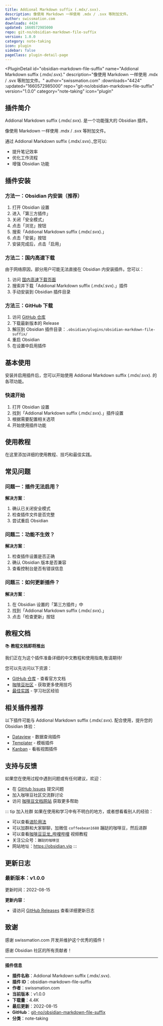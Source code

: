 ```yaml
---
title: Addional Markdown suffix (.mdx/.svx).
description: 像使用 Markdown 一样使用 .mdx / .svx 等附加文件。
author: swissmation.com
downloads: 4424
updated: 1660572985000
repo: git-no/obsidian-markdown-file-suffix
version: 1.0.0
category: note-taking
icon: plugin
sidebar: false
pageClass: plugin-detail-page
---
```


<PluginDetail
  id="obsidian-markdown-file-suffix"
  name="Addional Markdown suffix (.mdx/.svx)."
  description="像使用 Markdown 一样使用 .mdx / .svx 等附加文件。"
  author="swissmation.com"
  :downloads="4424"
  :updated="1660572985000"
  repo="git-no/obsidian-markdown-file-suffix"
  version="1.0.0"
  category="note-taking"
  icon="plugin"
>

<!-- AUTO_GENERATED_START -->
## 插件简介

Addional Markdown suffix (.mdx/.svx). 是一个功能强大的 Obsidian 插件。

像使用 Markdown 一样使用 .mdx / .svx 等附加文件。

通过 Addional Markdown suffix (.mdx/.svx).,您可以:

- 提升笔记效率
- 优化工作流程
- 增强 Obsidian 功能

<!-- AUTO_GENERATED_END -->

<!-- AUTO_GENERATED_START -->
## 插件安装

### 方法一：Obsidian 内安装（推荐）

1. 打开 Obsidian 设置
2. 进入「第三方插件」
3. 关闭「安全模式」
4. 点击「浏览」按钮
5. 搜索「Addional Markdown suffix (.mdx/.svx).」
6. 点击「安装」按钮
7. 安装完成后，点击「启用」

### 方法二：国内高速下载

由于网络原因，部分用户可能无法直接在 Obsidian 内安装插件。您可以：

1. 访问 [国内高速下载页面](/zh/documentation/obsidian-plugins-download.html)
2. 搜索并下载「Addional Markdown suffix (.mdx/.svx).」插件
3. 手动安装到 Obsidian 插件目录

### 方法三：GitHub 下载

1. 访问 [GitHub 仓库](https://github.com/git-no/obsidian-markdown-file-suffix)
2. 下载最新版本的 Release
3. 解压到 Obsidian 插件目录：`.obsidian/plugins/obsidian-markdown-file-suffix/`
4. 重启 Obsidian
5. 在设置中启用插件

## 基本使用

安装并启用插件后，您可以开始使用 Addional Markdown suffix (.mdx/.svx). 的各项功能。

### 快速开始

1. 打开 Obsidian 设置
2. 找到「Addional Markdown suffix (.mdx/.svx).」插件设置
3. 根据需要配置相关选项
4. 开始使用插件功能

<!-- AUTO_GENERATED_END -->

<!-- CUSTOM_CONTENT_START:tutorial -->
## 使用教程

在这里添加详细的使用教程、技巧和最佳实践。

<!-- CUSTOM_CONTENT_END:tutorial -->

<!-- SHARED_CONTENT_START -->
## 常见问题

### 问题一：插件无法启用？

**解决方案**：
1. 确认已关闭安全模式
2. 检查插件文件是否完整
3. 尝试重启 Obsidian

### 问题二：功能不生效？

**解决方案**：
1. 检查插件设置是否正确
2. 确认 Obsidian 版本是否兼容
3. 查看控制台是否有错误信息

### 问题三：如何更新插件？

**解决方案**：
1. 在 Obsidian 设置的「第三方插件」中
2. 找到「Addional Markdown suffix (.mdx/.svx).」
3. 点击「检查更新」按钮

## 教程文档

📚 **教程文档即将推出**

我们正在为这个插件准备详细的中文教程和使用指南,敬请期待!

您可以先访问以下资源：
- [GitHub 仓库](https://github.com/git-no/obsidian-markdown-file-suffix) - 查看官方文档
- [咖啡豆社区](/zh/bases/) - 获取更多使用技巧
- [最佳实践](/zh/best-practices/) - 学习社区经验

## 相关插件推荐

以下插件可能与 Addional Markdown suffix (.mdx/.svx). 配合使用，提升您的 Obsidian 体验：

- [Dataview](/zh/plugins/dataview.html) - 数据查询插件
- [Templater](/zh/plugins/templater-obsidian.html) - 模板插件
- [Kanban](/zh/plugins/obsidian-kanban.html) - 看板视图插件

## 支持与反馈

如果您在使用过程中遇到问题或有任何建议，欢迎：

- 在 [GitHub Issues](https://github.com/git-no/obsidian-markdown-file-suffix/issues) 提交问题
- 加入咖啡豆社区交流群讨论
- 访问 [咖啡豆文档网站](https://obsidian.vip) 获取更多帮助

::: tip 加入社群
如果在使用和学习中有不明白的地方，或者想看看别人的经验：
- 可以查看[进阶用法](/zh/advanced)
- 可以加群和大家聊聊，加微信 `coffeebean1688` 蹦跶的咖啡豆，然后进群
- 可以查看[咖啡豆豆龙_哔哩哔哩](https://space.bilibili.com/618777356) 视频教程
- 关注公众号：`蹦跶的咖啡豆`
- 网站地址：https://obsidian.vip
:::
<!-- SHARED_CONTENT_END -->

<!-- AUTO_GENERATED_START -->
## 更新日志

### 最新版本：v1.0.0

更新时间：2022-08-15

**更新内容**：
- 请访问 [GitHub Releases](https://github.com/git-no/obsidian-markdown-file-suffix/releases) 查看详细更新日志

## 致谢

感谢 swissmation.com 开发并维护这个优秀的插件！

感谢 Obsidian 社区的所有贡献者！

---

**插件信息**
- **插件名称**：Addional Markdown suffix (.mdx/.svx).
- **插件 ID**：obsidian-markdown-file-suffix
- **作者**：swissmation.com
- **当前版本**：v1.0.0
- **下载量**：4.4K
- **最后更新**：2022-08-15
- **GitHub**：[git-no/obsidian-markdown-file-suffix](https://github.com/git-no/obsidian-markdown-file-suffix)
- **分类**：note-taking
<!-- AUTO_GENERATED_END -->

</PluginDetail>

